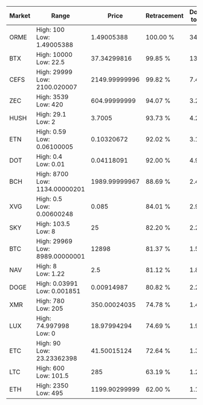 | Market | Range | Price| Retracement | Doubles to 50% |
| --- | --- | --- | --- | --- |
| ORME | High: 100<br />Low: 1.49005388 | 1.49005388 | 100.00 % | 34.06 |
| BTX | High: 10000<br />Low: 22.5 | 37.34299816 | 99.85 % | 134.20 |
| CEFS | High: 29999<br />Low: 2100.020007 | 2149.99999996 | 99.82 % | 7.46 |
| ZEC | High: 3539<br />Low: 420 | 604.99999999 | 94.07 % | 3.27 |
| HUSH | High: 29.1<br />Low: 2 | 3.7005 | 93.73 % | 4.20 |
| ETN | High: 0.59<br />Low: 0.06100005 | 0.10320672 | 92.02 % | 3.15 |
| DOT | High: 0.4<br />Low: 0.01 | 0.04118091 | 92.00 % | 4.98 |
| BCH | High: 8700<br />Low: 1134.00000201 | 1989.99999967 | 88.69 % | 2.47 |
| XVG | High: 0.5<br />Low: 0.00600248 | 0.085 | 84.01 % | 2.98 |
| SKY | High: 103.5<br />Low: 8 | 25 | 82.20 % | 2.23 |
| BTC | High: 29969<br />Low: 8989.00000001 | 12898 | 81.37 % | 1.51 |
| NAV | High: 8<br />Low: 1.22 | 2.5 | 81.12 % | 1.84 |
| DOGE | High: 0.03991<br />Low: 0.001851 | 0.00914987 | 80.82 % | 2.28 |
| XMR | High: 780<br />Low: 205 | 350.00024035 | 74.78 % | 1.41 |
| LUX | High: 74.997998<br />Low: 0 | 18.97994294 | 74.69 % | 1.98 |
| ETC | High: 90<br />Low: 23.23362398 | 41.50015124 | 72.64 % | 1.36 |
| LTC | High: 600<br />Low: 101.5 | 285 | 63.19 % | 1.23 |
| ETH | High: 2350<br />Low: 495 | 1199.90299999 | 62.00 % | 1.19 |
